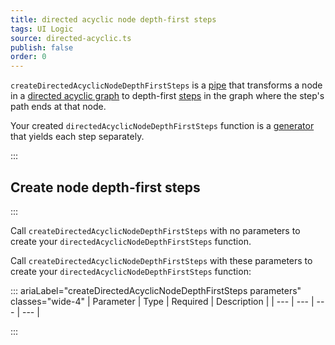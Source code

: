 ```yaml
---
title: directed acyclic node depth-first steps
tags: UI Logic
source: directed-acyclic.ts
publish: false
order: 0
---
```


`createDirectedAcyclicNodeDepthFirstSteps` is a [pipe](/docs/logic/pipes-overview) that transforms a node in a [directed acyclic graph](/docs/logic/graph-overview) to depth-first [steps](/docs/logic/graph-overview#step) in the graph where the step's path ends at that node.

Your created `directedAcyclicNodeDepthFirstSteps` function is a [generator](https://developer.mozilla.org/en-US/docs/Web/JavaScript/Reference/Global_Objects/Generator) that yields each step separately.


:::
## Create node depth-first steps
:::

Call `createDirectedAcyclicNodeDepthFirstSteps` with no parameters to create your `directedAcyclicNodeDepthFirstSteps` function.

Call `createDirectedAcyclicNodeDepthFirstSteps` with these parameters to create your `directedAcyclicNodeDepthFirstSteps` function:

::: ariaLabel="createDirectedAcyclicNodeDepthFirstSteps parameters" classes="wide-4"
| Parameter | Type | Required | Description |
| --- | --- | --- | --- |

:::

